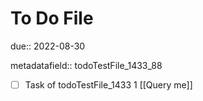 # To Do File

due:: 2022-08-30

metadatafield:: todoTestFile_1433_88

- [ ] Task of todoTestFile_1433 1 [[Query me]]
